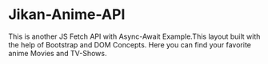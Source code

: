 # Jikan-Anime-API
This is another JS Fetch API with Async-Await Example.This layout built with the help of Bootstrap and DOM Concepts. Here you can find your favorite anime Movies and TV-Shows.
